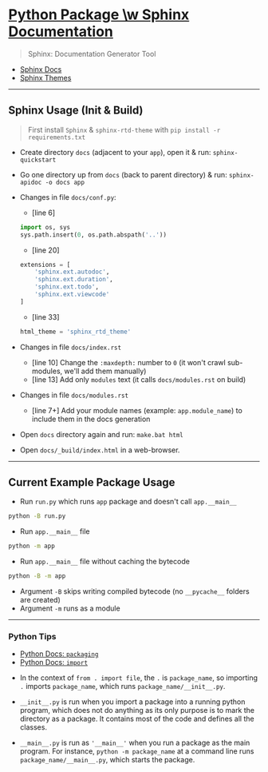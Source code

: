 
# [Python Package \w Sphinx Documentation](https://github.com/kenny-kvibe/py-package-with-docs)
> Sphinx: Documentation Generator Tool
+ [Sphinx Docs](https://www.sphinx-doc.org/en/master)
+ [Sphinx Themes](https://sphinx-themes.org/#themes)

------------

## Sphinx Usage (Init & Build)

> First install `Sphinx` & `sphinx-rtd-theme` with `pip install -r requirements.txt`

- Create directory `docs` (adjacent to your `app`),
  open it & run: `sphinx-quickstart`

- Go one directory up from `docs` (back to parent directory)
  & run: `sphinx-apidoc -o docs app`

- Changes in file `docs/conf.py`:
  + [line 6]
  ```py
  import os, sys
  sys.path.insert(0, os.path.abspath('..'))
  ```
  + [line 20]
  ```py
  extensions = [
      'sphinx.ext.autodoc',
      'sphinx.ext.duration',
      'sphinx.ext.todo',
      'sphinx.ext.viewcode'
  ]
  ```
  + [line 33]
  ```py
  html_theme = 'sphinx_rtd_theme'
  ```

- Changes in file `docs/index.rst`
  + [line 10] Change the `:maxdepth:` number to `0`
              (it won't crawl sub-modules, we'll add them manually)
  + [line 13] Add only `modules` text
              (it calls `docs/modules.rst` on build)

- Changes in file `docs/modules.rst`
  + [line 7+] Add your module names (example: `app.module_name`)
              to include them in the docs generation

- Open `docs` directory again and run: `make.bat html`

- Open `docs/_build/index.html` in a web-browser.

------------

## Current Example Package Usage

-  Run `run.py` which runs `app` package and doesn't call `app.__main__`
```sh
python -B run.py
```

-  Run `app.__main__` file
```sh
python -m app
```

-  Run `app.__main__` file without caching the bytecode
```sh
python -B -m app
```

- Argument `-B` skips writing compiled bytecode (no `__pycache__` folders are created)
- Argument `-m` runs as a module

------------

### Python Tips

+ [Python Docs: `packaging`](https://packaging.python.org/en/latest/)
+ [Python Docs: `import`](https://docs.python.org/3/reference/import.html)

- In the context of `from . import file`, the `.` is `package_name`,
  so importing `.` imports `package_name`, which runs `package_name/__init__.py`.

- `__init__.py` is run when you import a package into a running python program,
  which does not do anything as its only purpose is to mark the directory as a package.
  It contains most of the code and defines all the classes.

- `__main__.py` is run as `'__main__'` when you run a package as the main program.
  For instance, `python -m package_name` at a command line runs `package_name/__main__.py`,
  which starts the package.
